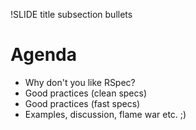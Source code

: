 !SLIDE title subsection bullets

# Agenda

* Why don't you like RSpec?
* Good practices (clean specs)
* Good practices (fast specs)
* Examples, discussion, flame war etc. ;)
